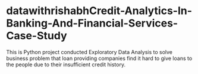 # datawithrishabhCredit-Analytics-In-Banking-And-Financial-Services-Case-Study
This is Python project conducted Exploratory Data Analysis to solve business problem that loan providing companies find it hard to give loans to the people due to their insufficient credit history.
